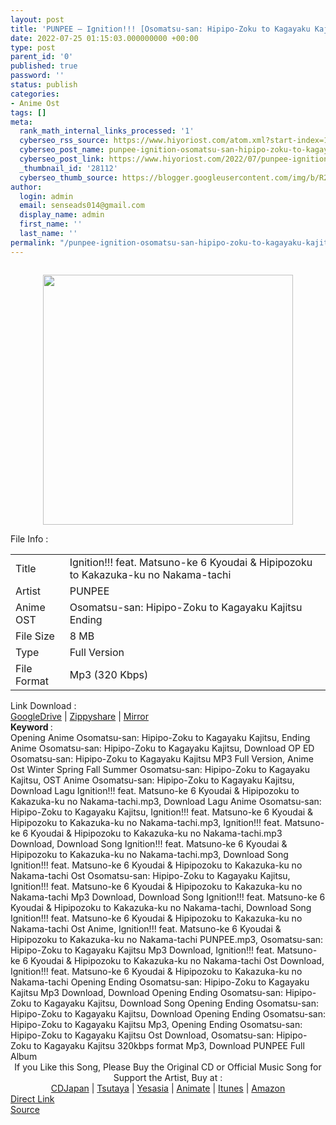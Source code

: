 ```yaml
---
layout: post
title: 'PUNPEE – Ignition!!! [Osomatsu-san: Hipipo-Zoku to Kagayaku Kajitsu Ending]'
date: 2022-07-25 01:15:03.000000000 +00:00
type: post
parent_id: '0'
published: true
password: ''
status: publish
categories:
- Anime Ost
tags: []
meta:
  rank_math_internal_links_processed: '1'
  cyberseo_rss_source: https://www.hiyoriost.com/atom.xml?start-index=1
  cyberseo_post_name: punpee-ignition-osomatsu-san-hipipo-zoku-to-kagayaku-kajitsu-ending
  cyberseo_post_link: https://www.hiyoriost.com/2022/07/punpee-ignition-osomatsu-san-hipipo.html
  _thumbnail_id: '28112'
  cyberseo_thumb_source: https://blogger.googleusercontent.com/img/b/R29vZ2xl/AVvXsEhX6cTL471s3Eg9JZSmIgXOZQTQ2F_2gupRsWm8pLz9s8T0pjDRllvAQbIcokdE_85fqB30EIouEJ2KZzv0Imse-AVXZ7uJw6iHRl3B9hSd9c71T1tyE9FMx83ICzI8Utoioo8NdnGO0giSqYobEsewzhuEhRPbsYQ775B7CJfM5WrYH__secdQatvc/s400/cover%20%2838%29.jpg
author:
  login: admin
  email: senseads014@gmail.com
  display_name: admin
  first_name: ''
  last_name: ''
permalink: "/punpee-ignition-osomatsu-san-hipipo-zoku-to-kagayaku-kajitsu-ending/"
---
```

<div class="separator" style="clear: both"><a href="https://blogger.googleusercontent.com/img/b/R29vZ2xl/AVvXsEhX6cTL471s3Eg9JZSmIgXOZQTQ2F_2gupRsWm8pLz9s8T0pjDRllvAQbIcokdE_85fqB30EIouEJ2KZzv0Imse-AVXZ7uJw6iHRl3B9hSd9c71T1tyE9FMx83ICzI8Utoioo8NdnGO0giSqYobEsewzhuEhRPbsYQ775B7CJfM5WrYH__secdQatvc/s594/cover%20%2838%29.jpg" style="display: block;padding: 1em 0;text-align: center"><img alt border="0" data-original-height="594" data-original-width="590" height="400" src="{{ site.baseurl }}/assets/2022/07/cover%20%2838%29.jpg" /></a></div>
<div class="linkdownload">File Info : </div>
<div class="info2" id="Info">
<table>
<tbody>
<tr>
<td class="tablex">Title </td>
<td>Ignition!!! feat. Matsuno-ke 6 Kyoudai &amp; Hipipozoku to Kakazuka-ku no Nakama-tachi</td>
</tr>
<tr>
<td class="tablex">Artist </td>
<td>PUNPEE</td>
</tr>
<tr>
<td class="tablex">Anime OST </td>
<td>Osomatsu-san: Hipipo-Zoku to Kagayaku Kajitsu Ending</td>
</tr>
<tr>
<td class="tablex">File Size </td>
<td>8 MB</td>
</tr>
<tr>
<td class="tablex">Type </td>
<td>Full Version</td>
</tr>
<tr>
<td class="tablex">File Format </td>
<td>Mp3 (320 Kbps)</td>
</tr>
</tbody>
</table>
</div>
<div class="linkdownload">Link Download : </div>
<div class="listdl"><a href="https://drive.google.com/file/d/1DBKl1vr-bwViCWc6HDIrr8e-cQjkwDnj/view?usp=drivesdk" rel="nofollow noopener" target="_blank">GoogleDrive</a> | <a href="https://www21.zippyshare.com/v/ct0FHecV/file.html" rel="nofollow noopener" target="_blank">Zippyshare</a> | <a href="https://mir.cr/MYCHFRU6" rel="nofollow noopener" target="_blank">Mirror</a></div>
<div class="keywordz"><b>Keyword </b> :
<div class="tagser">Opening Anime Osomatsu-san: Hipipo-Zoku to Kagayaku Kajitsu, Ending Anime Osomatsu-san: Hipipo-Zoku to Kagayaku Kajitsu, Download OP ED Osomatsu-san: Hipipo-Zoku to Kagayaku Kajitsu MP3 Full Version, Anime Ost Winter Spring Fall Summer Osomatsu-san: Hipipo-Zoku to Kagayaku Kajitsu, OST Anime Osomatsu-san: Hipipo-Zoku to Kagayaku Kajitsu, Download Lagu Ignition!!! feat. Matsuno-ke 6 Kyoudai &amp; Hipipozoku to Kakazuka-ku no Nakama-tachi.mp3, Download Lagu Anime Osomatsu-san: Hipipo-Zoku to Kagayaku Kajitsu, Ignition!!! feat. Matsuno-ke 6 Kyoudai &amp; Hipipozoku to Kakazuka-ku no Nakama-tachi.mp3, Ignition!!! feat. Matsuno-ke 6 Kyoudai &amp; Hipipozoku to Kakazuka-ku no Nakama-tachi.mp3 Download, Download Song Ignition!!! feat. Matsuno-ke 6 Kyoudai &amp; Hipipozoku to Kakazuka-ku no Nakama-tachi.mp3, Download Song Ignition!!! feat. Matsuno-ke 6 Kyoudai &amp; Hipipozoku to Kakazuka-ku no Nakama-tachi Ost Osomatsu-san: Hipipo-Zoku to Kagayaku Kajitsu, Ignition!!! feat. Matsuno-ke 6 Kyoudai &amp; Hipipozoku to Kakazuka-ku no Nakama-tachi Mp3 Download, Download Song Ignition!!! feat. Matsuno-ke 6 Kyoudai &amp; Hipipozoku to Kakazuka-ku no Nakama-tachi, Download Song Ignition!!! feat. Matsuno-ke 6 Kyoudai &amp; Hipipozoku to Kakazuka-ku no Nakama-tachi Ost Anime, Ignition!!! feat. Matsuno-ke 6 Kyoudai &amp; Hipipozoku to Kakazuka-ku no Nakama-tachi PUNPEE.mp3, Osomatsu-san: Hipipo-Zoku to Kagayaku Kajitsu Mp3 Download, Ignition!!! feat. Matsuno-ke 6 Kyoudai &amp; Hipipozoku to Kakazuka-ku no Nakama-tachi Ost Download, Ignition!!! feat. Matsuno-ke 6 Kyoudai &amp; Hipipozoku to Kakazuka-ku no Nakama-tachi Opening Ending Osomatsu-san: Hipipo-Zoku to Kagayaku Kajitsu Mp3 Download, Download Opening Ending Osomatsu-san: Hipipo-Zoku to Kagayaku Kajitsu, Download Song Opening Ending Osomatsu-san: Hipipo-Zoku to Kagayaku Kajitsu, Download Opening Ending Osomatsu-san: Hipipo-Zoku to Kagayaku Kajitsu Mp3, Opening Ending Osomatsu-san: Hipipo-Zoku to Kagayaku Kajitsu Ost Download, Osomatsu-san: Hipipo-Zoku to Kagayaku Kajitsu 320kbps format Mp3, Download PUNPEE Full Album</div>
</div>
<div class="buycd" align="center">If you Like this Song, Please Buy the Original CD or Official Music Song for Support the Artist, Buy at : <br /><a href="https://www.cdjapan.co.jp/" target="_blank" rel="noopener">CDJapan</a> | <a href="https://shop.tsutaya.co.jp/" target="_blank" rel="noopener">Tsutaya</a> | <a href="https://www.yesasia.com/" target="_blank" rel="noopener">Yesasia</a> | <a href="https://www.animate-onlineshop.jp/" target="_blank" rel="noopener">Animate</a> | <a href="https://www.apple.com/jp/itunes" target="_blank" rel="noopener">Itunes</a> | <a href="https://amazon.co.jp/" target="_blank" rel="noopener">Amazon</a>
</div>
<div class="divbtn"> <a href="https://handymansurrender.com/fihup8buzv?key=94550f7ce39444073321dde3b8782f97" class="btn"><i class="fa fa-download"></i> Direct Link</a> <br /><a href="https://www.hiyoriost.com/2022/07/punpee-ignition-osomatsu-san-hipipo.html">Source</a> </div>

